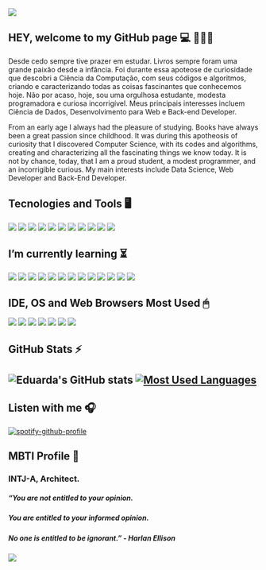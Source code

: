 <img src="https://i.redd.it/13cfm6uzvv271.png" />

##                                              HEY, welcome to my GitHub page 💻 👩🏾‍💻

Desde cedo sempre tive prazer em estudar. Livros sempre foram uma grande paixão desde a infância. Foi durante essa apoteose de curiosidade que descobri a Ciência da Computação, com seus códigos e algoritmos, criando e caracterizando todas as coisas fascinantes que conhecemos hoje. Não por acaso, hoje, sou uma orgulhosa estudante, modesta programadora e curiosa incorrigível. Meus principais interesses incluem Ciência de Dados, Desenvolvimento para Web e Back-end Developer.

From an early age I always had the pleasure of studying. Books have always been a great passion since childhood. It was during this apotheosis of curiosity that I discovered Computer Science, with its codes and algorithms, creating and characterizing all the fascinating things we know today. It is not by chance, today, that I am a proud student, a modest programmer, and an incorrigible curious. My main interests include Data Science, Web Developer and Back-End Developer. 

## Tecnologies and Tools 🖥

<img src="https://img.shields.io/badge/Git-F05032?style=for-the-badge&logo=git&logoColor=white" /> <img src="https://img.shields.io/badge/Java-ED8B00?style=for-the-badge&logo=java&logoColor=white" /> <img src="https://img.shields.io/badge/C-00599C?style=for-the-badge&logo=c&logoColor=white" /> <img src="https://img.shields.io/badge/JavaScript-323330?style=for-the-badge&logo=javascript&logoColor=F7DF1E" /> <img src="https://img.shields.io/badge/CSS3-1572B6?style=for-the-badge&logo=css3&logoColor=white" /> <img src="https://img.shields.io/badge/HTML5-E34F26?style=for-the-badge&logo=html5&logoColor=white" /> <img src="https://img.shields.io/badge/.NET-5C2D91?style=for-the-badge&logo=dot-net&logoColor=white" /> <img src="https://img.shields.io/badge/Markdown-000000?style=for-the-badge&logo=markdown&logoColor=white" /> <img src="https://img.shields.io/badge/Bootstrap-563D7C?style=for-the-badge&logo=bootstrap&logoColor=white" /> <img src="https://img.shields.io/badge/Spring-6DB33F?style=for-the-badge&logo=spring&logoColor=white" /> <img src="https://img.shields.io/badge/Microsoft-666666?style=for-the-badge&logo=microsoft&logoColor=white" /> 

## I’m currently learning ⏳ 

<img src="https://img.shields.io/badge/Python-3776AB?style=for-the-badge&logo=python&logoColor=white" /> <img src="https://img.shields.io/badge/C%23-239120?style=for-the-badge&logo=c-sharp&logoColor=white" /> <img src="https://img.shields.io/badge/Java-ED8B00?style=for-the-badge&logo=java&logoColor=white" /> <img src="https://img.shields.io/badge/Kotlin-0095D5?&style=for-the-badge&logo=kotlin&logoColor=white" /> <img src="https://img.shields.io/badge/Dart-0175C2?style=for-the-badge&logo=dart&logoColor=white" /> <img src="https://img.shields.io/badge/Ruby-CC342D?style=for-the-badge&logo=ruby&logoColor=white" /> <img src="https://img.shields.io/badge/MySQL-00000F?style=for-the-badge&logo=mysql&logoColor=white" /> <img src="https://img.shields.io/badge/Microsoft%20SQL%20Sever-CC2927?style=for-the-badge&logo=microsoft%20sql%20server&logoColor=white" /> <img src="https://img.shields.io/badge/Flutter-02569B?style=for-the-badge&logo=flutter&logoColor=white" /> <img src="https://img.shields.io/badge/.NET-5C2D91?style=for-the-badge&logo=dot-net&logoColor=white" /> <img src="https://img.shields.io/badge/Angular-DD0031?style=for-the-badge&logo=angular&logoColor=white" /> <img src="https://img.shields.io/badge/AngularJS-E23237?style=for-the-badge&logo=angularjs&logoColor=white" /> <img src="https://img.shields.io/badge/Ruby_on_Rails-CC0000?style=for-the-badge&logo=ruby-on-rails&logoColor=white" />

## IDE, OS and Web Browsers Most Used 🖱 

<img src="https://img.shields.io/badge/Firefox_Browser-FF7139?style=for-the-badge&logo=Firefox-Browser&logoColor=white" /> <img src="https://img.shields.io/badge/Linux_Mint-87CF3E?style=for-the-badge&logo=linux-mint&logoColor=white" /> <img src="https://img.shields.io/badge/Windows-0078D6?style=for-the-badge&logo=windows&logoColor=white" /> <img src="https://img.shields.io/badge/Microsoft_Edge-0078D7?style=for-the-badge&logo=Microsoft-edge&logoColor=white" /> <img src="https://img.shields.io/badge/Opera-FF1B2D?style=for-the-badge&logo=Opera&logoColor=white" /> <img src="https://img.shields.io/badge/IntelliJIDEA-000000.svg?style=for-the-badge&logo=intellij-idea&logoColor=white" /> <img src="https://img.shields.io/badge/Visual_Studio_Code-0078D4?style=for-the-badge&logo=visual%20studio%20code&logoColor=white" />


## GitHub Stats ⚡️

## ![Eduarda's GitHub stats](https://github-readme-stats.vercel.app/api?username=saintravi&show_icons=true&theme=gotham) [![Most Used Languages](https://github-readme-stats.vercel.app/api/top-langs/?username=saintravi&layout=compact&theme=gotham)](https://github.com/saintravi/github-readme-stats)

## Listen with me 🎧
[![spotify-github-profile](https://spotify-github-profile.vercel.app/api/view?uid=dudzzle&cover_image=true&theme=novatorem)](https://github.com/kittinan/spotify-github-profile) 

## MBTI Profile 🔎

### INTJ-A, Architect. 
##### “You are not entitled to your opinion. 
##### You are entitled to your informed opinion.                       
##### No one is entitled to be ignorant.” - Harlan Ellison

<img src="https://i.redd.it/zr90lvihdw271.png" /> 

